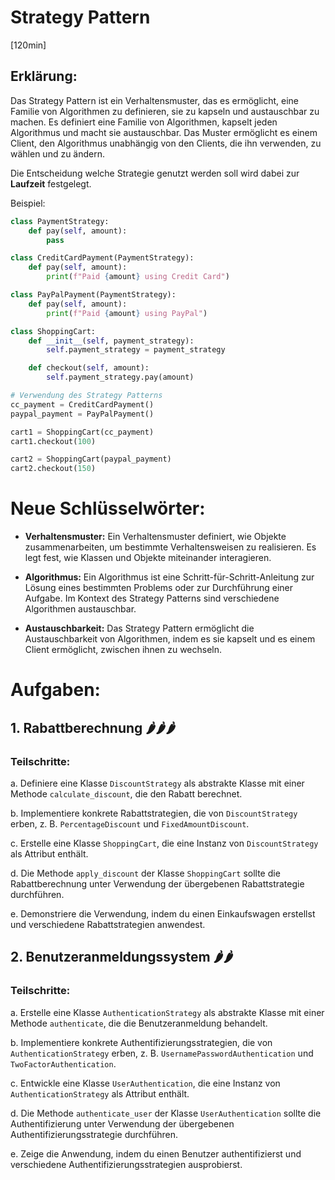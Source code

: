 # Strategy Pattern
[120min]


## Erklärung:

Das Strategy Pattern ist ein Verhaltensmuster, das es ermöglicht, eine Familie von Algorithmen zu definieren, sie zu kapseln und austauschbar zu machen. Es definiert eine Familie von Algorithmen, kapselt jeden Algorithmus und macht sie austauschbar. Das Muster ermöglicht es einem Client, den Algorithmus unabhängig von den Clients, die ihn verwenden, zu wählen und zu ändern.

Die Entscheidung welche Strategie genutzt werden soll wird dabei zur **Laufzeit** festgelegt. 

Beispiel:

```python
class PaymentStrategy:
    def pay(self, amount):
        pass

class CreditCardPayment(PaymentStrategy):
    def pay(self, amount):
        print(f"Paid {amount} using Credit Card")

class PayPalPayment(PaymentStrategy):
    def pay(self, amount):
        print(f"Paid {amount} using PayPal")

class ShoppingCart:
    def __init__(self, payment_strategy):
        self.payment_strategy = payment_strategy

    def checkout(self, amount):
        self.payment_strategy.pay(amount)

# Verwendung des Strategy Patterns
cc_payment = CreditCardPayment()
paypal_payment = PayPalPayment()

cart1 = ShoppingCart(cc_payment)
cart1.checkout(100)

cart2 = ShoppingCart(paypal_payment)
cart2.checkout(150)
```

# Neue Schlüsselwörter:

- **Verhaltensmuster:** Ein Verhaltensmuster definiert, wie Objekte zusammenarbeiten, um bestimmte Verhaltensweisen zu realisieren. Es legt fest, wie Klassen und Objekte miteinander interagieren.

- **Algorithmus:** Ein Algorithmus ist eine Schritt-für-Schritt-Anleitung zur Lösung eines bestimmten Problems oder zur Durchführung einer Aufgabe. Im Kontext des Strategy Patterns sind verschiedene Algorithmen austauschbar.

- **Austauschbarkeit:** Das Strategy Pattern ermöglicht die Austauschbarkeit von Algorithmen, indem es sie kapselt und es einem Client ermöglicht, zwischen ihnen zu wechseln.

# Aufgaben:

## 1. Rabattberechnung 🌶️🌶️🌶️

### Teilschritte:

a. Definiere eine Klasse `DiscountStrategy` als abstrakte Klasse mit einer Methode `calculate_discount`, die den Rabatt berechnet.

b. Implementiere konkrete Rabattstrategien, die von `DiscountStrategy` erben, z. B. `PercentageDiscount` und `FixedAmountDiscount`.

c. Erstelle eine Klasse `ShoppingCart`, die eine Instanz von `DiscountStrategy` als Attribut enthält.

d. Die Methode `apply_discount` der Klasse `ShoppingCart` sollte die Rabattberechnung unter Verwendung der übergebenen Rabattstrategie durchführen.

e. Demonstriere die Verwendung, indem du einen Einkaufswagen erstellst und verschiedene Rabattstrategien anwendest.

## 2. Benutzeranmeldungssystem 🌶️🌶️

### Teilschritte:

a. Erstelle eine Klasse `AuthenticationStrategy` als abstrakte Klasse mit einer Methode `authenticate`, die die Benutzeranmeldung behandelt.

b. Implementiere konkrete Authentifizierungsstrategien, die von `AuthenticationStrategy` erben, z. B. `UsernamePasswordAuthentication` und `TwoFactorAuthentication`.

c. Entwickle eine Klasse `UserAuthentication`, die eine Instanz von `AuthenticationStrategy` als Attribut enthält.

d. Die Methode `authenticate_user` der Klasse `UserAuthentication` sollte die Authentifizierung unter Verwendung der übergebenen Authentifizierungsstrategie durchführen.

e. Zeige die Anwendung, indem du einen Benutzer authentifizierst und verschiedene Authentifizierungsstrategien ausprobierst.
